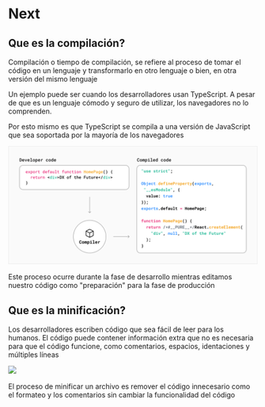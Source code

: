 # Next

## Que es la compilación?

Compilación o tiempo de compilación, se refiere al proceso de tomar el código en un lenguaje y transformarlo en otro lenguaje o bien, en otra versión del mismo lenguaje

Un ejemplo puede ser cuando los desarrolladores usan TypeScript. A pesar de que es un lenguaje cómodo y seguro de utilizar, los navegadores no lo comprenden. 

Por esto mismo es que TypeScript se compila a una versión de JavaScript que sea soportada por la mayoría de los navegadores

![](.\assets\compiling.png)

Este proceso ocurre durante la fase de desarrollo mientras editamos nuestro código como "preparación" para la fase de producción 

## Que es la minificación?

Los desarrolladores escriben código que sea fácil de leer para los humanos. El código puede contener información extra que no es necesaria para que el código funcione, como comentarios, espacios, identaciones y múltiples líneas

![](D:\code\Documentacion\Nextjs\assets\minifying.png)

El proceso de minificar un archivo es remover el código innecesario como el formateo y los comentarios sin cambiar la funcionalidad del código
